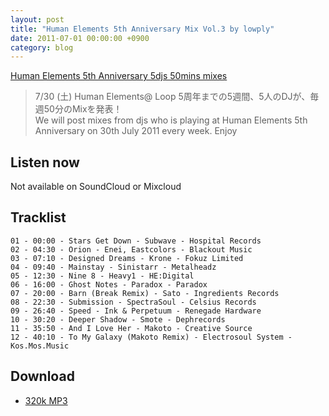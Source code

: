 ```yaml
---
layout: post
title: "Human Elements 5th Anniversary Mix Vol.3 by lowply"
date: 2011-07-01 00:00:00 +0900
category: blog
---
```


[Human Elements 5th Anniversary 5djs 50mins mixes](http://www.humanelements.jp/news/human-elements-5th-anniversary-5djs-50mins-mixes/)

> 7/30 (土) Human Elements@ Loop 5周年までの5週間、5人のDJが、毎週50分のMixを発表！  
> We will post mixes from djs who is playing at Human Elements 5th Anniversary on 30th July 2011 every week. Enjoy 

## Listen now

Not available on SoundCloud or Mixcloud

## Tracklist

```
01 - 00:00 - Stars Get Down - Subwave - Hospital Records
02 - 04:30 - Orion - Enei, Eastcolors - Blackout Music
03 - 07:10 - Designed Dreams - Krone - Fokuz Limited
04 - 09:40 - Mainstay - Sinistarr - Metalheadz
05 - 12:30 - Nine 8 - Heavy1 - HE:Digital
06 - 16:00 - Ghost Notes - Paradox - Paradox
07 - 20:00 - Barn (Break Remix) - Sato - Ingredients Records
08 - 22:30 - Submission - SpectraSoul - Celsius Records
09 - 26:40 - Speed - Ink & Perpetuum - Renegade Hardware
10 - 30:20 - Deeper Shadow - Smote - Dephrecords
11 - 35:50 - And I Love Her - Makoto - Creative Source
12 - 40:10 - To My Galaxy (Makoto Remix) - Electrosoul System - Kos.Mos.Music
```

## Download
- [320k MP3](https://lowply.org/mixes/human-elements-5th-promo-mix.mp3)
